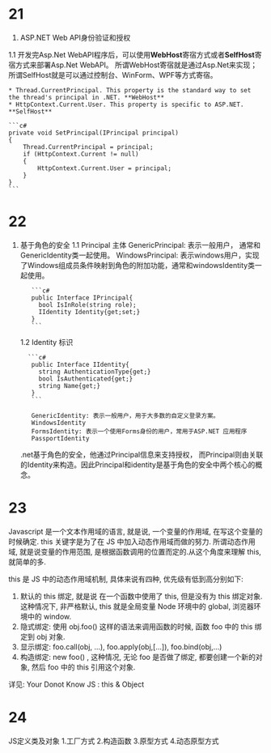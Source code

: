 # 21 
1. ASP.NET Web API身份验证和授权

1.1 开发完Asp.Net WebAPI程序后，可以使用**WebHost**寄宿方式或者**SelfHost**寄宿方式来部署Asp.Net WebAPI。
    所谓WebHost寄宿就是通过Asp.Net来实现；所谓SelfHost就是可以通过控制台、WinForm、WPF等方式寄宿。
    
    * Thread.CurrentPrincipal. This property is the standard way to set the thread's principal in .NET. **WebHost**
    * HttpContext.Current.User. This property is specific to ASP.NET. **SelfHost**
    
    ```c#
    private void SetPrincipal(IPrincipal principal)
    {
        Thread.CurrentPrincipal = principal;
        if (HttpContext.Current != null)
        {
            HttpContext.Current.User = principal;
        }
    }
    ```


# 22
1. 基于角色的安全
   1.1 Principal 主体
        GenericPrincipal: 表示一般用户， 通常和GenericIdentity类一起使用。
        WindowsPrincipal: 表示windows用户，实现了Windows组成员条件映射到角色的附加功能，通常和windowsIdentity类一起使用。
        
          ```c#
          public Interface IPrincipal{
            bool IsInRole(string role);
            IIdentity Identity{get;set;}
          }
          ```
          
   1.2 Identity 标识
   
         ```c#
          public Interface IIdentity{
            string AuthenticationType{get;}
            bool IsAuthenticated{get;}
            string Name{get;}
          }
          ```
          
          GenericIdentity: 表示一般用户，用于大多数的自定义登录方案。
          WindowsIdentity
          FormsIdentity: 表示一个使用Forms身份的用户，常用于ASP.NET 应用程序
          PassportIdentity
   .net基于角色的安全，他通过Principal信息来支持授权， 而Principal则由关联的Identity来构造。因此Principal和identity是基于角色的安全中两个核心的概念。
   
# 23
Javascript 是一个文本作用域的语言, 就是说, 一个变量的作用域, 在写这个变量的时候确定. this 关键字是为了在 JS 中加入动态作用域而做的努力. 所谓动态作用域, 就是说变量的作用范围, 是根据函数调用的位置而定的.从这个角度来理解 this, 就简单的多.

this 是 JS 中的动态作用域机制, 具体来说有四种, 优先级有低到高分别如下:
1. 默认的 this 绑定, 就是说 在一个函数中使用了 this, 但是没有为 this 绑定对象. 这种情况下, 非严格默认, this 就是全局变量 Node 环境中的 global, 浏览器环境中的 window.
2. 隐式绑定: 使用 obj.foo() 这样的语法来调用函数的时候, 函数 foo 中的 this 绑定到 obj 对象.
3. 显示绑定: foo.call(obj, ...), foo.apply(obj,[...]), foo.bind(obj,...)
4. 构造绑定: new foo() , 这种情况, 无论 foo 是否做了绑定, 都要创建一个新的对象, 然后 foo 中的 this 引用这个对象.

详见: Your Donot Know JS : this & Object

# 24
JS定义类及对象
1.工厂方式
2.构造函数
3.原型方式
4.动态原型方式
